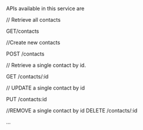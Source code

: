 APIs available in this service are 


// Retrieve all contacts

GET/contacts

//Create new contacts

POST /contacts

// Retrieve a single contact by id.

GET /contacts/:id

// UPDATE a single contact by id

PUT /contacts:id

//REMOVE a single contact by id
DELETE /contacts/:id

...